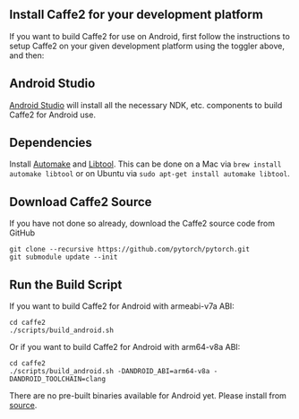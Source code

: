 <block class="android compile" />

## Install Caffe2 for your development platform

If you want to build Caffe2 for use on Android, first follow the instructions to setup Caffe2 on your given development platform using the toggler above, and then:

## Android Studio

[Android Studio](https://developer.android.com/studio/index.html) will install all the necessary NDK, etc. components to build Caffe2 for Android use.

## Dependencies

Install [Automake](https://www.gnu.org/software/automake/) and [Libtool](https://www.gnu.org/software/libtool/libtool.html). This can be done on a Mac via `brew install automake libtool` or on Ubuntu via `sudo apt-get install automake libtool`.

## Download Caffe2 Source

If you have not done so already, download the Caffe2 source code from GitHub

```
git clone --recursive https://github.com/pytorch/pytorch.git
git submodule update --init
```

## Run the Build Script

If you want to build Caffe2 for Android with armeabi-v7a ABI:

```
cd caffe2
./scripts/build_android.sh
```

Or if you want to build Caffe2 for Android with arm64-v8a ABI:

```
cd caffe2
./scripts/build_android.sh -DANDROID_ABI=arm64-v8a -DANDROID_TOOLCHAIN=clang
```

<block class="android prebuilt docker" />

There are no pre-built binaries available for Android yet. Please install from [source](https://caffe2.ai/docs/getting-started.html?platform=android&configuration=compile).

<block class="android" />
